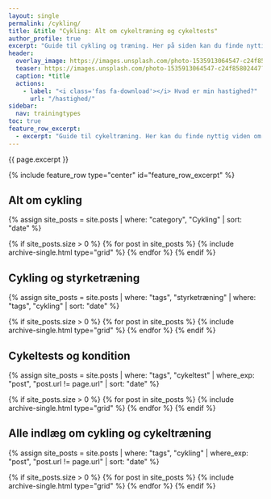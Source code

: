 ```yaml
---
layout: single
permalink: /cykling/
title: &title "Cykling: Alt om cykeltræning og cykeltests"
author_profile: true
excerpt: "Guide til cykling og træning. Her på siden kan du finde nyttig viden om motionscykling og cykeltests."
header:
  overlay_image: https://images.unsplash.com/photo-1535913064547-c24f85802447?ixid=MnwxMjA3fDB8MHxwaG90by1wYWdlfHx8fGVufDB8fHx8&ixlib=rb-1.2.1&auto=format&fit=crop&w=1900&q=5
  teaser: https://images.unsplash.com/photo-1535913064547-c24f85802447?ixid=MnwxMjA3fDB8MHxwaG90by1wYWdlfHx8fGVufDB8fHx8&ixlib=rb-1.2.1&auto=format&fit=crop&w=400&q=5
  caption: *title
  actions:
    - label: "<i class='fas fa-download'></i> Hvad er min hastighed?"
      url: "/hastighed/"
sidebar:
  nav: trainingtypes
toc: true
feature_row_excerpt:
  - excerpt: "Guide til cykeltræning. Her kan du finde nyttig viden om cykling og cykeltræning. Lær om [pulstræning](/pulstraening/) og [intervaltræning til cykling](/intervaltraening-cykling/)."
---
```


{{ page.excerpt }}

{% include feature_row type="center" id="feature_row_excerpt" %}

## Alt om cykling

{% assign site_posts = site.posts | where: "category", "Cykling" | sort: "date" %}

<div class="feature__wrapper">

{% if site_posts.size > 0 %}
  {% for post in site_posts %}
    {% include archive-single.html type="grid" %}
  {% endfor %}
{% endif %}

</div>

## Cykling og styrketræning

{% assign site_posts = site.posts | where: "tags", "styrketræning" | where: "tags", "cykling" | sort: "date" %}

<div class="feature__wrapper">

{% if site_posts.size > 0 %}
  {% for post in site_posts %}
    {% include archive-single.html type="grid" %}
  {% endfor %}
{% endif %}

</div>

## Cykeltests og kondition

{% assign site_posts = site.posts | where: "tags", "cykeltest" | where_exp: "post", "post.url != page.url" | sort: "date" %}

<div class="feature__wrapper">

{% if site_posts.size > 0 %}
  {% for post in site_posts %}
    {% include archive-single.html type="grid" %}
  {% endfor %}
{% endif %}

</div>

## Alle indlæg om cykling og cykeltræning

{% assign site_posts = site.posts | where: "tags", "cykling" | where_exp: "post", "post.url != page.url" | sort: "date" %}

<div class="feature__wrapper">

{% if site_posts.size > 0 %}
  {% for post in site_posts %}
    {% include archive-single.html type="grid" %}
  {% endfor %}
{% endif %}

</div>
